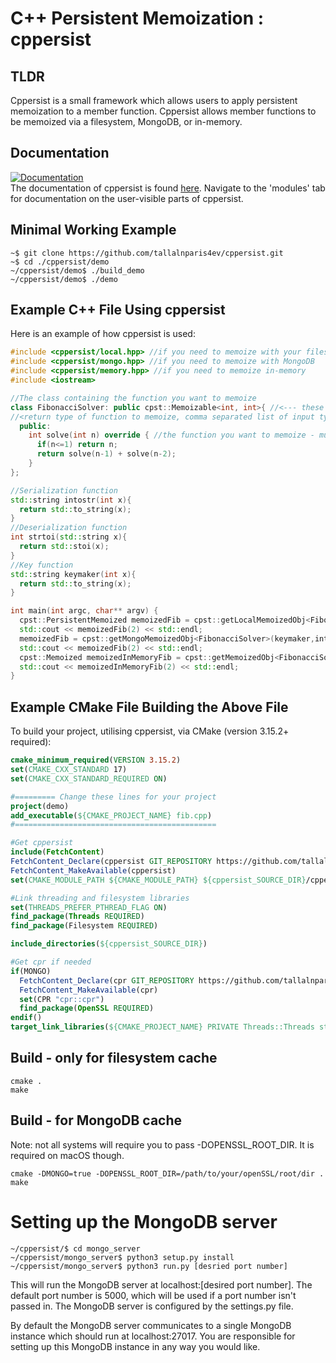 # C++ Persistent Memoization : cppersist

## TLDR

Cppersist is a small framework which allows users to apply persistent memoization to a member function. Cppersist allows member functions to be memoized via a filesystem, MongoDB, or in-memory.

## Documentation

[![Documentation](https://img.shields.io/badge/docs-online-informational?style=for-the-badge&link=https://tallalnparis4ev.github.io/)](https://tallalnparis4ev.github.io/)  
The documentation of cppersist is found [here](https://tallalnparis4ev.github.io/). Navigate to the 'modules' tab for documentation on the user-visible parts of cppersist.

## Minimal Working Example
```console
~$ git clone https://github.com/tallalnparis4ev/cppersist.git
~$ cd ./cppersist/demo
~/cppersist/demo$ ./build_demo
~/cppersist/demo$ ./demo
```

## Example C++ File Using cppersist
Here is an example of how cppersist is used:

```c++
#include <cppersist/local.hpp> //if you need to memoize with your filesystem
#include <cppersist/mongo.hpp> //if you need to memoize with MongoDB
#include <cppersist/memory.hpp> //if you need to memoize in-memory
#include <iostream>

//The class containing the function you want to memoize
class FibonacciSolver: public cpst::Memoizable<int, int>{ //<--- these templates must correspond to 
//<return type of function to memoize, comma separated list of input types of function to memoize>
  public:
    int solve(int n) override { //the function you want to memoize - must be called "solve"!
      if(n<=1) return n;
      return solve(n-1) + solve(n-2);
    }
};

//Serialization function
std::string intostr(int x){
  return std::to_string(x);
}
//Deserialization function
int strtoi(std::string x){
  return std::stoi(x);
}
//Key function
std::string keymaker(int x){
  return std::to_string(x);
}

int main(int argc, char** argv) {
  cpst::PersistentMemoized memoizedFib = cpst::getLocalMemoizedObj<FibonacciSolver>(keymaker,intostr,strtoi); //disk cache
  std::cout << memoizedFib(2) << std::endl;
  memoizedFib = cpst::getMongoMemoizedObj<FibonacciSolver>(keymaker,intostr,strtoi,"localhost:5000"); //mongo cache
  std::cout << memoizedFib(2) << std::endl;
  cpst::Memoized memoizedInMemoryFib = cpst::getMemoizedObj<FibonacciSolver>(keymaker,intostr,strtoi); //in-memory cache
  std::cout << memoizedInMemoryFib(2) << std::endl;
}
```

## Example CMake File Building the Above File
To build your project, utilising cppersist, via CMake (version 3.15.2+ required):
```cmake
cmake_minimum_required(VERSION 3.15.2)
set(CMAKE_CXX_STANDARD 17)
set(CMAKE_CXX_STANDARD_REQUIRED ON)

#========= Change these lines for your project
project(demo)
add_executable(${CMAKE_PROJECT_NAME} fib.cpp)
#=============================================

#Get cppersist 
include(FetchContent)
FetchContent_Declare(cppersist GIT_REPOSITORY https://github.com/tallalnparis4ev/cppersist GIT_TAG master)
FetchContent_MakeAvailable(cppersist)
set(CMAKE_MODULE_PATH ${CMAKE_MODULE_PATH} ${cppersist_SOURCE_DIR}/cppersist/cmake)

#Link threading and filesystem libraries
set(THREADS_PREFER_PTHREAD_FLAG ON)
find_package(Threads REQUIRED)
find_package(Filesystem REQUIRED)

include_directories(${cppersist_SOURCE_DIR})

#Get cpr if needed
if(MONGO)
  FetchContent_Declare(cpr GIT_REPOSITORY https://github.com/tallalnparis4ev/cpr.git GIT_TAG stable)
  FetchContent_MakeAvailable(cpr)
  set(CPR "cpr::cpr")
  find_package(OpenSSL REQUIRED)
endif()
target_link_libraries(${CMAKE_PROJECT_NAME} PRIVATE Threads::Threads std::filesystem ${CPR})
```
## Build - only for filesystem cache
```
cmake .
make
```

## Build - for MongoDB cache
Note: not all systems will require you to pass -DOPENSSL_ROOT_DIR. It is required on macOS though.
```
cmake -DMONGO=true -DOPENSSL_ROOT_DIR=/path/to/your/openSSL/root/dir .
make
```
# Setting up the MongoDB server
```console
~/cppersist/$ cd mongo_server
~/cppersist/mongo_server$ python3 setup.py install
~/cppersist/mongo_server$ python3 run.py [desried port number]
```
This will run the MongoDB server at localhost:[desired port number]. The default port number is 5000, which will be used if a port number isn't passed in. The MongoDB server is configured by the settings.py file. 

By default the MongoDB server communicates to a single MongoDB instance which should run at localhost:27017. You are responsible for setting up this MongoDB instance in any way you would like.
